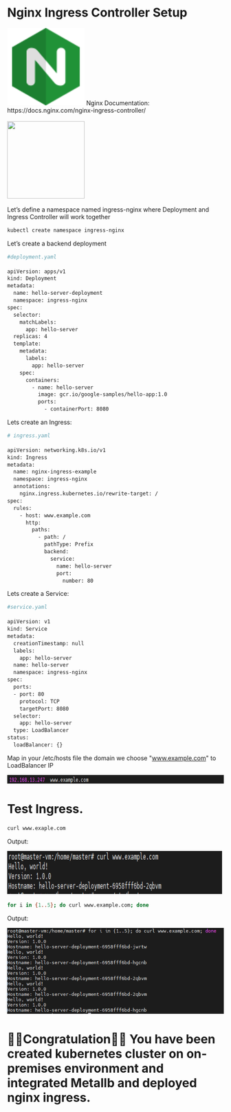 # Nginx Ingress Controller Setup

<img src="/img/icons8-nginx-accelerates-content-and-application-delivery-improves-security-96.png" width="180" height="180">
Nginx Documentation: https://docs.nginx.com/nginx-ingress-controller/<br>
<br>
<img src="/images/0_DJNFUH_Bx-tKHZsj.png" width="180" height="180">

Let’s define a namespace named ingress-nginx where Deployment and Ingress Controller will work together


```sh
kubectl create namespace ingress-nginx
```
Let’s create a backend deployment

```sh
#deployment.yaml

apiVersion: apps/v1
kind: Deployment
metadata:
  name: hello-server-deployment
  namespace: ingress-nginx
spec:
  selector:
    matchLabels:
      app: hello-server
  replicas: 4
  template:
    metadata:
      labels:
        app: hello-server
    spec:
      containers:
        - name: hello-server
          image: gcr.io/google-samples/hello-app:1.0
          ports:
            - containerPort: 8080
```
Lets create an Ingress:

```sh
# ingress.yaml

apiVersion: networking.k8s.io/v1
kind: Ingress
metadata:
  name: nginx-ingress-example
  namespace: ingress-nginx
  annotations:
    nginx.ingress.kubernetes.io/rewrite-target: /
spec:
  rules:
    - host: www.example.com
      http:
        paths:
          - path: /
            pathType: Prefix
            backend:
              service:
                name: hello-server
                port:
                  number: 80

```

Lets create a Service:

```sh
#service.yaml

apiVersion: v1
kind: Service
metadata:
  creationTimestamp: null
  labels:
    app: hello-server
  name: hello-server
  namespace: ingress-nginx
spec:
  ports:
  - port: 80
    protocol: TCP
    targetPort: 8080
  selector:
    app: hello-server
  type: LoadBalancer
status:
  loadBalancer: {}

```

Map in your /etc/hosts file the domain we choose "www.example.com" to LoadBalancer IP

<img src="./images/Screenshot_6.png" width="600" height="20">

# Test Ingress.

```sh
curl www.exaple.com
```

Output:

<img src="./images/Screenshot_7.png" width="500" height="100">

```sh
for i in {1..5}; do curl www.example.com; done
```

Output:

<img src="./images/Screenshot_8.png" width="600" height="200">

# 🥳🥳Congratulation🥳🥳 You have been created kubernetes cluster on on-premises environment and integrated Metallb and deployed nginx ingress.
